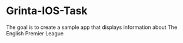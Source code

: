 # Grinta-IOS-Task
The goal is to create a sample app that displays information about The English Premier League
